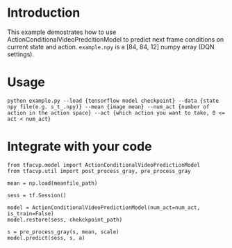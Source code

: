 # Introduction
This example demostrates how to use ActionConditionalVideoPredcitionModel to predict next frame conditions on current state and action.
```example.npy``` is a [84, 84, 12] numpy array (DQN settings). 

# Usage
```
python example.py --load {tensorflow model checkpoint} --data {state npy file(e.g. s_t_.npy)} --mean {image mean} --num_act {number of action in the action space} --act {which action you want to take, 0 <= act < num_act}
```

# Integrate with your code
```
from tfacvp.model import ActionConditionalVideoPredictionModel
from tfacvp.util import post_process_gray, pre_process_gray

mean = np.load(meanfile_path)

sess = tf.Session()

model = ActionConditionalVideoPredictionModel(num_act=num_act, is_train=False)
model.restore(sess, chekckpoint_path)

s = pre_process_gray(s, mean, scale)
model.predict(sess, s, a)
```
